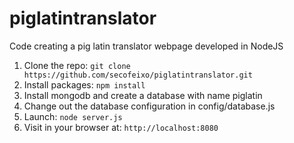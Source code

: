 # piglatintranslator

Code creating a pig latin translator webpage developed in NodeJS

1. Clone the repo: `git clone https://github.com/secofeixo/piglatintranslator.git`
2. Install packages: `npm install`
3. Install mongodb and create a database with name piglatin
3. Change out the database configuration in config/database.js
4. Launch: `node server.js`
5. Visit in your browser at: `http://localhost:8080`

